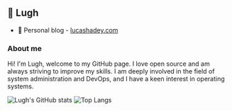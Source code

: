 ## :owl: Lugh

- 🚀 Personal blog - [lucashadey.com](https://lucashadey.com)

### About me

Hi! I'm Lugh, welcome to my GitHub page. I love open source and am always striving to improve my skills. I am deeply involved in the field of system administration and DevOps, and I have a keen interest in operating systems.

![Lugh's GitHub stats](https://github-readme-stats.vercel.app/api?username=ARTSYS-H&show_icons=true&bg_color=00000000)
![Top Langs](https://github-readme-stats.vercel.app/api/top-langs/?username=ARTSYS-H&layout=compact)

<!--
**ARTSYS-H/ARTSYS-H** is a ✨ _special_ ✨ repository because its `README.md` (this file) appears on your GitHub profile.

Here are some ideas to get you started:

- 🔭 I’m currently working on ...
- 🌱 I’m currently learning ...
- 👯 I’m looking to collaborate on ...
- 🤔 I’m looking for help with ...
- 💬 Ask me about ...
- 📫 How to reach me: ...
- 😄 Pronouns: ...
- ⚡ Fun fact: ...
-->
